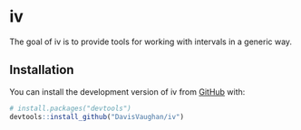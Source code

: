 
<!-- README.md is generated from README.Rmd. Please edit that file -->

# iv

<!-- badges: start -->
<!-- badges: end -->

The goal of iv is to provide tools for working with intervals in a
generic way.

## Installation

You can install the development version of iv from
[GitHub](https://github.com/) with:

``` r
# install.packages("devtools")
devtools::install_github("DavisVaughan/iv")
```
